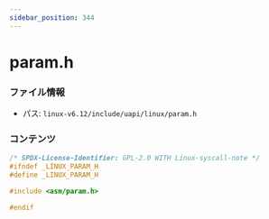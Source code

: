 ```yaml
---
sidebar_position: 344
---
```

# param.h

### ファイル情報

- パス: `linux-v6.12/include/uapi/linux/param.h`

### コンテンツ

```h
/* SPDX-License-Identifier: GPL-2.0 WITH Linux-syscall-note */
#ifndef _LINUX_PARAM_H
#define _LINUX_PARAM_H

#include <asm/param.h>

#endif

```
